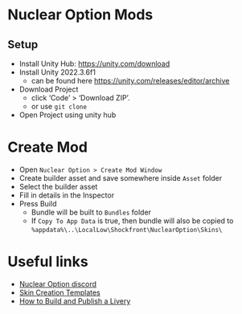 # Nuclear Option Mods

## Setup
- Install Unity Hub: https://unity.com/download
- Install Unity 2022.3.6f1 
    - can be found here https://unity.com/releases/editor/archive
- Download Project
    - click ‘Code’ > ‘Download ZIP’.
    - or use `git clone`
- Open Project using unity hub

# Create Mod
- Open `Nuclear Option > Create Mod Window`
- Create builder asset and save somewhere inside `Asset` folder
- Select the builder asset
- Fill in details in the Inspector
- Press Build
    - Bundle will be built to `Bundles` folder
    - If `Copy To App Data` is true, then bundle will also be copied to `%appdata%\..\LocalLow\Shockfront\NuclearOption\Skins\`

# Useful links
- [Nuclear Option discord](https://discord.gg/u64GtcNjkQ)
- [Skin Creation Templates](https://steamcommunity.com/sharedfiles/filedetails/?id=3184335990)
- [How to Build and Publish a Livery](https://steamcommunity.com/sharedfiles/filedetails/?id=3183672773)
